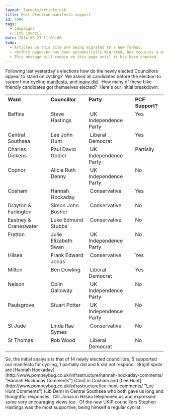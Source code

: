 ```yaml
---
layout: layouts/article.njk
title: Post-election manifesto support
id: 4090
tags:
  - Campaigns
  - City Council
date: 2014-05-23 11:09:06
todo:
  - Articles on this site are being migrated to a new format.
  - <b>This page</b> has been automatically migrated, but requires a manual check-&amp;-tune to ensure the format and links all work as expected.
  - This message will remain on this page until it has been checked.
---
```


Following last yesterday's elections how do the newly elected Councillors appear to stand on cycling?  We asked all candidates before the election to support our cycling [manifesto](http://www.pompeybug.co.uk/2014/05/our-cycling-manifesto/ "Our Cycling Manifesto"), and [many did](http://www.pompeybug.co.uk/2014/05/manifesto-responses/ "Manifesto Responses").  How many of these bike-friendly candidates got themselves elected?  Here's our initial breakdown:<!--more-->
<table cellspacing="0" cellpadding="0">
<tbody>
<tr>
<th style="text-align: left;" valign="top">Ward</th>
<th style="text-align: left;" valign="top">Councillor</th>
<th style="text-align: left;" valign="top">Party</th>
<th style="text-align: left;" valign="top">PCF Support?</th>
</tr>
<tr>
<td valign="top">Baffins</td>
<td valign="top">Steve Hastings</td>
<td valign="top"> UK Independence Party</td>
<td valign="top">Yes</td>
</tr>
<tr>
<td valign="top">Central Southsea</td>
<td valign="top">Lee John Hunt</td>
<td valign="top"> Liberal Democrat</td>
<td valign="top">Yes</td>
</tr>
<tr>
<td valign="top">Charles Dickens</td>
<td valign="top">Paul David Godier</td>
<td valign="top"> UK Independence Party</td>
<td valign="top">Partially</td>
</tr>
<tr>
<td valign="top">Copnor</td>
<td valign="top">Alicia Ruth Denny</td>
<td valign="top"> UK Independence Party</td>
<td valign="top">No</td>
</tr>
<tr>
<td valign="top">Cosham</td>
<td valign="top">Hannah Hockaday</td>
<td valign="top"> Conservative</td>
<td valign="top">Yes</td>
</tr>
<tr>
<td valign="top">Drayton &amp; Farlington</td>
<td valign="top">Simon John Bosher</td>
<td valign="top"> Conservative</td>
<td valign="top">No</td>
</tr>
<tr>
<td valign="top">Eastney &amp; Craneswater</td>
<td valign="top">Luke Edmund Stubbs</td>
<td valign="top"> Conservative</td>
<td valign="top">No</td>
</tr>
<tr>
<td valign="top">Fratton</td>
<td valign="top">Julie Elizabeth Swan</td>
<td valign="top"> UK Independence Party</td>
<td valign="top">No</td>
</tr>
<tr>
<td valign="top">Hilsea</td>
<td valign="top">Frank Edward Jonas</td>
<td valign="top"> Conservative</td>
<td valign="top">Yes</td>
</tr>
<tr>
<td valign="top">Milton</td>
<td valign="top">Ben Dowling</td>
<td valign="top"> Liberal Democrat</td>
<td valign="top">Yes</td>
</tr>
<tr>
<td valign="top">Nelson</td>
<td valign="top">Colin Galloway</td>
<td valign="top"> UK Independence Party</td>
<td valign="top">No</td>
</tr>
<tr>
<td valign="top">Paulsgrove</td>
<td valign="top">Stuart Potter</td>
<td valign="top"> UK Independence Party</td>
<td valign="top">No</td>
</tr>
<tr>
<td valign="top">St Jude</td>
<td valign="top">Linda Rae Symes</td>
<td valign="top"> Conservative</td>
<td valign="top">No</td>
</tr>
<tr>
<td valign="top">St Thomas</td>
<td valign="top">Rob Wood</td>
<td valign="top"> Liberal Democrat</td>
<td valign="top">No</td>
</tr>
</tbody>
</table>
So, the initial analysis is that of 14 newly elected councillors, 5 supported our manifesto for cycling, 1 partially did and 8 did not respond.  Bright spots are [Hannah Hockaday](http://www.pompeybug.co.uk/infrastructure/hannah-hockaday-comments/ "Hannah Hockaday Comments") (Con) in Cosham and [Lee Hunt](http://www.pompeybug.co.uk/infrastructure/lee-hunt-comments/ "Lee Hunt Comments") (Lib Dem) in Central Southsea who both gave us long and thoughtful responses.  Cllr Jonas in Hilsea telephoned us and expressed some very encouraging views too.  Of the new UKIP councillors Stephen Hastings was the most supportive, being himself a regular cyclist.